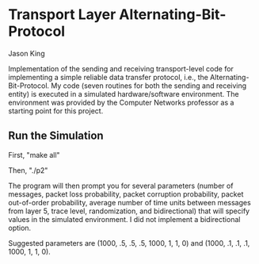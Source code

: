 # Transport Layer Alternating-Bit-Protocol

Jason King

Implementation of the sending and receiving transport-level code for implementing a simple reliable data transfer protocol, i.e., the Alternating-Bit-Protocol. My code (seven routines for both the sending and receiving entity) is executed in a simulated hardware/software environment. The environment was provided by the Computer Networks professor as a starting point for this project.

## Run the Simulation

First, "make all"

Then, "./p2"

The program will then prompt you for several parameters (number of messages, packet loss probability, packet corruption probability, packet out-of-order probability, average number of time units between messages from layer 5, trace level, randomization, and bidirectional) that will specify values in the simulated environment. I did not implement a bidirectional option.

Suggested parameters are (1000, .5, .5, .5, 1000, 1, 1, 0) and (1000, .1, .1, .1, 1000, 1, 1, 0).

